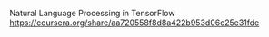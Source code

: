 Natural Language Processing in TensorFlow
https://coursera.org/share/aa720558f8d8a422b953d06c25e31fde
